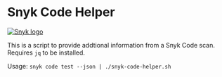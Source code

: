 # Snyk Code Helper

[![Snyk logo](https://snyk.io/style/asset/logo/snyk-print.svg)](https://snyk.io)

This is a script to provide addtional information from a Snyk Code scan. Requires ```jq``` to be installed.

Usage:
```snyk code test --json | ./snyk-code-helper.sh```